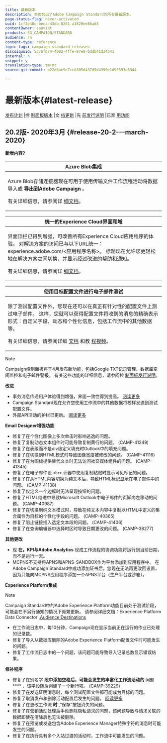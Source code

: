 ```yaml
---
title: 最新版本
description: 本页列出了Adobe Campaign Standard的所有最新版本。
page-status-flag: never-activated
uuid: 1cf2e40c-beca-43db-8261-a1820ee86ad3
contentOwner: sauviat
products: SG_CAMPAIGN/STANDARD
audience: rn
content-type: reference
topic-tags: campaign-standard-releases
discoiquuid: 5c7bfb74-4002-4ffe-87e8-bddb41d34b41
internal: n
snippet: y
translation-type: tm+mt
source-git-commit: b22d6ae9e7ccd305d437d5d4390e1d95393e6344

---
```



# 最新版本{#latest-release}

[发布计划](https://helpx.adobe.com/campaign/kb/acs-release-planning.html) |控 [制面板版本](https://docs.adobe.com/content/help/en/control-panel/using/release-notes.html) |文 [档更新](../../rn/using/documentation-updates.md) |先 [前发行说明](../../rn/using/release-notes-2019.md) |已弃 [用功能](https://helpx.adobe.com/campaign/kb/acs-deprecated-and-removed-features.html)

## 20.2版- 2020年3月 {#release-20-2---march-2020}

**新增内容?**

<table> 
 <thead> 
  <tr> 
   <th> <strong>Azure Blob集成</strong><br /> </th> 
  </tr> 
 </thead> 
 <tbody> 
  <tr> 
   <td> <p>Azure Blob存储连接器现在可用于使用传输文件工作流程活动将数据导入或 <strong>导出到Adobe Campaign</strong> 。 </p>
    <p>有关详细信息，请参阅详 <a href="../../administration/using/external-accounts.md#microsoft-azure-external-account">细文档</a>。</p>
   </td> 
  </tr> 
 </tbody> 
</table>

<table> 
 <thead> 
  <tr> 
   <th> <strong>统一的Experience Cloud界面和域</strong><br /> </th> 
  </tr> 
 </thead> 
 <tbody> 
  <tr> 
   <td> <p>界面顶栏已得到增强，可改善所有Experience Cloud应用程序的体验。 对解决方案的访问已与以下URL统一：experience.adobe.com/&lt;应用程序名称&gt;。 标题现在允许您更轻松地在解决方案之间切换，并显示经过改进的帮助和通知。</p>
    <p>有关详细信息，请参阅详 <a href="../../start/using/interface-description.md#top-bar">细文档</a>。 </p>
   </td> 
  </tr> 
 </tbody> 
</table>

<table> 
 <thead> 
  <tr> 
   <th> <strong>使用目标配置文件进行电子邮件测试</strong><br /> </th> 
  </tr> 
 </thead> 
 <tbody> 
  <tr> 
   <td> <p>除了测试配置文件外，您现在还可以在真正有针对性的配置文件上测试电子邮件。 这样，您就可以获得配置文件将收到的消息的精确表示形式：自定义字段、动态和个性化信息，包括工作流中的其他数据等。 </p>
    <p>有关详细信息，请参阅详细 <a href="../../sending/using/testing-messages-using-target.md">文档</a> 和教 <a href="https://docs.adobe.com/content/help/en/campaign-standard-learn/tutorials/communication-channels/email/profile-substitution.html">程视频</a>。 </p>
   </td> 
  </tr> 
 </tbody> 
</table>

>[!NOTE]
>
>Campaign控制面板将于4月发布新功能，包括Google TXT记录管理、数据库空间监控和电子邮件警报。 有关这些功能的详细信息，请参阅控 [制面板发行说明](https://docs.adobe.com/content/help/en/control-panel/using/release-notes.html)。

**改进**

* 事务消息传递用户体验得到增强，界面一致性得到提高。 [阅读更多](../../channels/using/about-transactional-messaging.md)
* Campaign Standard现在允许您使用工作流中的其他数据将校样发送到测试配置文件。
* 外部API活动的护栏已更新。 [阅读更多](../../automating/using/external-api.md)

**Email Designer增强功能**

* 修复了在个性化图像上多次单击时影响逃逸的问题。
* 修复了复制动态文本组件时可能导致复制黄行的问题。 (CAMP-41249)
* 修复了在表级而不是div级定义填充时Outlook中的填充问题。
* 修复了在切换到HTML模式时导致图像宽度被修改的问题。 (CAMP-41116)
* 修复了在为图标提供替代文本时无法访问社交媒体组件的问题。 (CAMP-41345)
* 修复了在电子邮件设 `<br>` 计器中使用复制粘贴时显示可见标记的问题。
* 修复了在从HTML内容切换为纯文本后，导致HTML标记显示在电子邮件中的问题。 (CAMP-41138)
* 修复了仅定义一个边框时无法呈现按钮的问题。
* 修复了HTML缩进中导致Microsoft Outlook中电子邮件的页脚向左移动的问题。 (CAMP-40987)
* 修复了在切换到纯文本模式时，导致在纯文本内容中复制以HTML中定义的集合属性为目标的个性化字段的问题。 (CAMP-40365)
* 修复了阻止链接插入选定文本段的问题。 (CAMP-41406)
* 修复了在查询编辑器中选择时区时导致日期更改的问题。 (CAMP-38277)

**其他更改**

* 现 **在，KPI与Adobe Analytics** 现成工作流程的协调功能将运行到当前日期，而不是运行一天。
* MCPNS不支持将APNS和APNS-SANDBOX作为平台添加到应用程序中。 在Adobe Campaign Standard中成功添加证书后，您现在无法再更改回设置，因为只能向MCPNS应用程序添加一个APNS平台（生产平台或沙箱）。

**Experience Platform集成**

>[!NOTE]
>
>Campaign Standard中的Adobe Experience Platform功能目前处于测试阶段，可能会在不另行通知的情况下频繁更新。 请参阅详细文档：Experience Platform Data Connector [,](../../administration/using/aep-about-data-connector.md)[Audience Destinations](../../audiences/using/aep-about-audience-destinations-service.md)

* 在工作流日志中，每10分钟，Campaign现在显示当前正在运行的作业已处理的记录数。
* 修复了导入从数据库删除的Adobe Experience Platform配置文件时可能发生的问题。
* 修复了工作流日志中的一个问题，该问题可能导致导入记录总数显示错误结果。

**修补程序**

* 修复了在别名字 **段中添加空格后，可能会发生的丰富化工作流活动的** 问题 **** ，该字段随后创建了一个新行项。 (CAMP-39229)
* 修复了在发送证明消息时，每个测试配置文件都可能成为目标的问题。
* 修复了取消发布和删除活动配置后发生的问题。 [阅读更多](../../administration/using/configuring-transactional-messaging.md#deleting-an-event)
* 修复了在更改工作流 **时** ,“保存”按钮消失的问题。
* 修复了在营销活动处理后手动删除隐私请求的问题，该问题导致与请求关联的数据即使在清除后也无法被删除。
* 修复了在预览或发送包含Adobe Experience Manager特殊字符的消息时可能发生的问题。
* 修复了在执行具有多个入站过渡的活动时，工作流中可能发生的问题。
